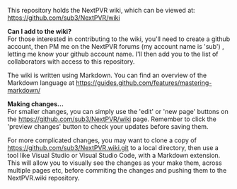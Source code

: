 This repository holds the NextPVR wiki, which can be viewed at:
https://github.com/sub3/NextPVR/wiki

**Can I add to the wiki?**  
For those interested in contributing to the wiki, you'll need to create a github account, then PM me on the NextPVR forums (my account name is 'sub') , letting me know your github account name. I'll then add you to the list of collaborators with access to this repository. 

The wiki is written using Markdown. You can find an overview of the Markdown language at https://guides.github.com/features/mastering-markdown/

**Making changes...**  
For smaller changes, you can simply use the 'edit' or 'new page' buttons on the https://github.com/sub3/NextPVR/wiki page. Remember to click the 'preview changes' button to check your updates before saving them. 

For more complicated changes, you may want to clone a copy of https://github.com/sub3/NextPVR.wiki.git to a local directory, then use a tool like Visual Studio or Visual Studio Code, with a Markdown extension. This will allow you to visually see the changes as your make them, across multiple pages etc, before commiting the changes and pushing them to the NextPVR.wiki repository. 
